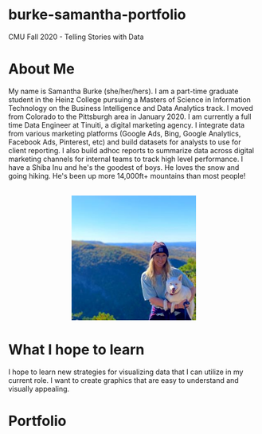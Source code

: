 # burke-samantha-portfolio
CMU Fall 2020 - Telling Stories with Data 
<br>
# About Me
My name is Samantha Burke (she/her/hers). I am a part-time graduate student in the Heinz College pursuing a Masters of Science in Information Technology on the Business Intelligence and Data Analytics track. I moved from Colorado to the Pittsburgh area in January 2020. I am currently a full time Data Engineer at Tinuiti, a digital marketing agency. I integrate data from various marketing platforms (Google Ads, Bing, Google Analytics, Facebook Ads, Pinterest, etc) and build datasets for analysts to use for client reporting. I also build adhoc reports to summarize data across digital marketing channels for internal teams to track high level performance. I have a Shiba Inu and he's the goodest of boys. He loves the snow and going hiking. He's been up more 14,000ft+ mountains than most people!

<br>

<center>
<img src = "https://github.com/stburke-cmu/burke-samantha-portfolio/blob/main/about_me.JPG" alt="Shiba!" width = "250"/>
</center>

# What I hope to learn
I hope to learn new strategies for visualizing data that I can utilize in my current role. I want to create graphics that are easy to understand and visually appealing. 
<br>

# Portfolio
